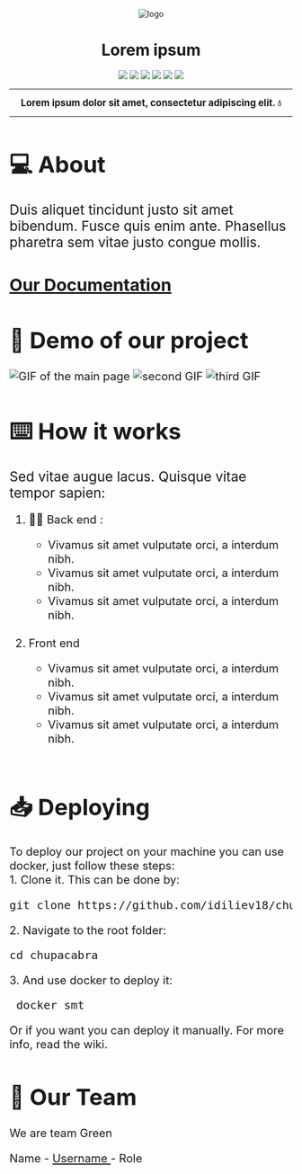 <p align = "center">
  <img src = "" alt = "logo">
  </p>
  </p>
  <h1 align = "center"> Lorem ipsum </h1>
  <p align = "center">
   <img src = "https://img.shields.io/github/languages/count/ssivanov19/chupa-data-pro-internshipacabra?style=for-the-badge">
   <img src = "https://img.shields.io/github/contributors/ssivanov19/a-data-pro-internship?style=for-the-badge">
   <img src = "https://img.shields.io/github/repo-size/ssivanov19/a-data-pro-internship?style=for-the-badge">
   <img src = "https://img.shields.io/github/last-commit/ssivanov19/a-data-pro-internship?style=for-the-badge">
   <img src = "https://img.shields.io/github/languages/top/ssivanov19/a-data-pro-internship?style=for-the-badge">
  <img src = "https://github.com/ssivanov19/a-data-pro-internship/actions/workflows/codeql-analysis.yml/badge.svg">
  </p>

   <hr>
  <p align = "center" style:"font-size:4em">
  <strong><big>
   Lorem ipsum dolor sit amet, consectetur adipiscing elit.  💧
  </strong><big>
  </p><hr>
  <h1>💻 About  </h1>
  <p> <big>
    Duis aliquet tincidunt justo sit amet bibendum. Fusce quis enim ante. Phasellus pharetra sem vitae justo congue mollis. 
   </big></p>

   <a href = "https://github.com/ssivanov19/a-data-pro-internship/wiki"><h2>Our Documentation</h2></a>

  <h1>🎥 Demo of our project </h1>

  <img src="" alt="GIF of the main page">
  <img src="" alt="second GIF">
  <img src="" alt="third GIF">

  <h1>⌨️ How it works</h1>
  
  <p><big>Sed vitae augue lacus. Quisque vitae tempor sapien:</p></big>
  <ol>
    <li>👨‍💻 Back end : </li>
      <ul>
        <li>Vivamus sit amet vulputate orci, a interdum nibh. </li>
        <li>Vivamus sit amet vulputate orci, a interdum nibh. </li>
        <li>Vivamus sit amet vulputate orci, a interdum nibh. </li>
      </ul>
    <br>
    <li>Front end</li>
      <ul>
        <li>Vivamus sit amet vulputate orci, a interdum nibh.</li>
        <li>Vivamus sit amet vulputate orci, a interdum nibh.</li>
        <li>Vivamus sit amet vulputate orci, a interdum nibh.</li>
      </ul>
    <br>
  </ol>


   <h1> 📥 Deploying </h1>
   <p> To deploy our project on your machine you can use docker, just follow these steps:<br>
     1. Clone it. This can be done by: 
   <pre>git clone https://github.com/idiliev18/chupacabra.git</pre>
     2. Navigate to the root folder:
   <pre>cd chupacabra</pre>
     3. And use docker to deploy it:
    <pre> docker smt </pre>
    Or if you want you can deploy it manually. For more info, read the wiki.
    </p>
    <!--
     3. Create <strong>.env</strong> file:
    <pre>
      LOKI_IP=&ltIP of the loke server&gt
      DISCORD_ID=&ltID of the discord webhook&gt
      DISCORD_TOKEN=&ltToken of the discord webhook&gt
      DB_USER=&ltDatabase ssername&gt
      DB_PASSWORD=&ltDatabase password&gt
      DB_SERVER=&ltDatabase server&gt
      DB=&ltDatabase name&gt
      saltRounds=&ltSalt round&gt 
      MAX_REQUEST_COUNT=&ltMax number of requests&gt
      GMAILID=&ltGmail email to send emails&gt
      GMAILPASS=&ltGmail password&gt</pre>
     4. Navigate to the server folder: 
    <pre>cd server</pre>
     5. Install the node modules:
    <pre>npm install</pre>
     6. Start the server
    <pre>node app.js</pre>
     7. In an new terminal, open client folder
    <pre>cd client</pre>
     8. Install the node modules (might take some time):
    <pre>npm install</pre>
     9. Start the react app
    <pre>npm start</pre>
    -->
    <h1>🧒 Our Team</h1>
    <p>We are team Green</p>
    <p>Name - <a href = "https://github.com/ssivanov19"> Username </a> - Role </p>
